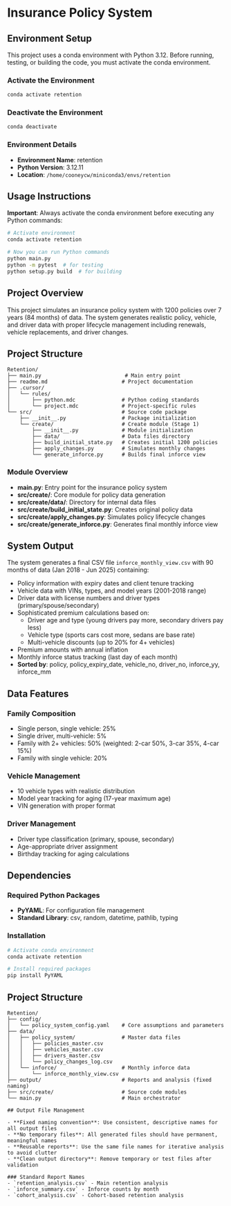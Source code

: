# Insurance Policy System

## Environment Setup

This project uses a conda environment with Python 3.12. Before running, testing, or building the code, you must activate the conda environment.

### Activate the Environment

```bash
conda activate retention
```

### Deactivate the Environment

```bash
conda deactivate
```

### Environment Details

- **Environment Name**: retention
- **Python Version**: 3.12.11
- **Location**: `/home/cooneycw/miniconda3/envs/retention`

## Usage Instructions

**Important**: Always activate the conda environment before executing any Python commands:

```bash
# Activate environment
conda activate retention

# Now you can run Python commands
python main.py
python -m pytest  # for testing
python setup.py build  # for building
```

## Project Overview

This project simulates an insurance policy system with 1200 policies over 7 years (84 months) of data. The system generates realistic policy, vehicle, and driver data with proper lifecycle management including renewals, vehicle replacements, and driver changes.

## Project Structure

```
Retention/
├── main.py                           # Main entry point
├── readme.md                        # Project documentation
├── .cursor/
│   └── rules/
│       ├── python.mdc               # Python coding standards
│       └── project.mdc              # Project-specific rules
└── src/                             # Source code package
    ├── __init__.py                  # Package initialization
    └── create/                      # Create module (Stage 1)
        ├── __init__.py              # Module initialization
        ├── data/                    # Data files directory
        ├── build_initial_state.py   # Creates initial 1200 policies
        ├── apply_changes.py         # Simulates monthly changes
        └── generate_inforce.py      # Builds final inforce view
```

### Module Overview

- **main.py**: Entry point for the insurance policy system
- **src/create/**: Core module for policy data generation
- **src/create/data/**: Directory for internal data files
- **src/create/build_initial_state.py**: Creates original policy data
- **src/create/apply_changes.py**: Simulates policy lifecycle changes
- **src/create/generate_inforce.py**: Generates final monthly inforce view

## System Output

The system generates a final CSV file `inforce_monthly_view.csv` with 90 months of data (Jan 2018 - Jun 2025) containing:
- Policy information with expiry dates and client tenure tracking
- Vehicle data with VINs, types, and model years (2001-2018 range)
- Driver data with license numbers and driver types (primary/spouse/secondary)
- Sophisticated premium calculations based on:
  * Driver age and type (young drivers pay more, secondary drivers pay less)
  * Vehicle type (sports cars cost more, sedans are base rate)
  * Multi-vehicle discounts (up to 20% for 4+ vehicles)
- Premium amounts with annual inflation
- Monthly inforce status tracking (last day of each month)
- **Sorted by**: policy, policy_expiry_date, vehicle_no, driver_no, inforce_yy, inforce_mm

## Data Features

### Family Composition
- Single person, single vehicle: 25%
- Single driver, multi-vehicle: 5%
- Family with 2+ vehicles: 50% (weighted: 2-car 50%, 3-car 35%, 4-car 15%)
- Family with single vehicle: 20%

### Vehicle Management
- 10 vehicle types with realistic distribution
- Model year tracking for aging (17-year maximum age)
- VIN generation with proper format

### Driver Management
- Driver type classification (primary, spouse, secondary)
- Age-appropriate driver assignment
- Birthday tracking for aging calculations

## Dependencies

### Required Python Packages
- **PyYAML**: For configuration file management
- **Standard Library**: csv, random, datetime, pathlib, typing

### Installation
```bash
# Activate conda environment
conda activate retention

# Install required packages
pip install PyYAML
```

## Project Structure

```
Retention/
├── config/
│   └── policy_system_config.yaml    # Core assumptions and parameters
├── data/
│   ├── policy_system/               # Master data files
│   │   ├── policies_master.csv
│   │   ├── vehicles_master.csv
│   │   ├── drivers_master.csv
│   │   └── policy_changes_log.csv
│   └── inforce/                     # Monthly inforce data
│       └── inforce_monthly_view.csv
├── output/                          # Reports and analysis (fixed naming)
├── src/create/                      # Source code modules
└── main.py                          # Main orchestrator

## Output File Management

- **Fixed naming convention**: Use consistent, descriptive names for all output files
- **No temporary files**: All generated files should have permanent, meaningful names
- **Reusable reports**: Use the same file names for iterative analysis to avoid clutter
- **Clean output directory**: Remove temporary or test files after validation

### Standard Report Names
- `retention_analysis.csv` - Main retention analysis
- `inforce_summary.csv` - Inforce counts by month
- `cohort_analysis.csv` - Cohort-based retention analysis
```
